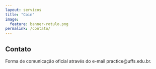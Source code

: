 ```yaml
---
layout: servicos
title: "Coin"
image:
  feature: banner-rotulo.png
permalink: /contato/
---
```


<section class="fdb-block">
  <div class="container">
    <div class="row align-items-center pt-2">
      <div class="col-12 col-md-8 col-lg-7">
        <h2>Contato</h2>
        <p class="lead">Forma de comunicação oficial através do e-mail practice@uffs.edu.br.</p>
      </div>
    </div>
  </div>
</section>
